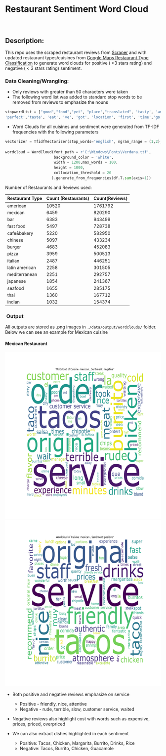 Restaurant Sentiment Word Cloud
=====================================

###  

Description:
------------

This repo uses the scraped restaurant reviews from [Scraper](https://github.com/swami84/restaurant_review_scraper) and with updated restaurant types/cuisines from [Google Maps Restaurant Type Classification](https://github.com/swami84/NLP_Text-Classification) to generate word clouds for positive ( >3 stars rating) and negative ( < 3 stars  rating) sentiment.

### Data Cleaning/Wrangling:

- Only reviews with greater than 50 characters were taken
- The following word list was added to standard stop words to be removed from reviews to emphasize the nouns

```python
stopwordList = ["good","food","yet", "place","translated", 'tasty', 'amazing', 'one', 'especially', 'definitely','best', 'really','excellent', 'love', 'restaurant', 'awesome','coming','think', 'though',
'perfect','taste', 'eat', 've', 'got', 'location', 'first', 'time','go', 'back','yummy','liked','know', 'everything', 'need', 'came', 'come','loved', 'enjoy', 'well','better','make', 'sure', 'want','try', 'meal','thing', 'much', 'll', 'say','even','probably', 'must', 'tasted', 'visit', 'wow','ask','never', 're', 'd', 'ask', 'asked','went', 'visit', 'person', 'people', 'absolutely','look', 'looked','friend', 'wife','went','made', 'ok','ate', 'eating', 'eat','wasn', 'didn', 'm', 'way','left','use','actually', "google", 'great', 'delicious', 'like' , 'lot', 'still', 'thank','won', 'nothing','see','gave', 'guy', 'cook', 'last', 'top', 'used','enjoyed', 'least', 'little', 'thought', 'guess','tried','return', 'tried','told','tell','point','okay', 'instead', 'ordering', 'anything','every', 'seem','something', 'husband', 'leave', 'right', 'second', 'call', 'served','couldn','waiter', 'waitress','bad', 'give', 'awful','disappoint', 'disappointing','usually', 'pretty','awful','let','sorry','said', 'maybe', 'someone', 'table', 'dont', 'done', 'table','worst', 'attitude','plate', 'maybe','server', 'wanted','unfortunately', 'horrible', 'menu', 'open', 'two','things', 'around', 'inside','another', 'item', 'bit', 'called', 'everyone', 'given', 'walked', 'understand', 'us','seems', 'find','put', 'alway','disappointed', 'u', 'put', 'literally', 'going' , 'ordered', 'like', 'either','brought', 'feel', 'serve', 'saw', 'time','honestly', 'friends']  + rest_types
```

- Word Clouds for all cuisines and sentiment were generated from TF-IDF frequencies with the following parameters 

```python
vectorizer = TfidfVectorizer(stop_words='english', ngram_range = (1,2), min_df = .01)

wordcloud = WordCloud(font_path = r'C:\Windows\Fonts\Verdana.ttf',
                      background_color = 'white',
                      width = 1200,max_words = 100,
                      height = 1000,
                      collocation_threshold = 20           
                     ).generate_from_frequencies(df.T.sum(axis=1))
```

Number of Restaurants and Reviews used:

| Restaurant Type | Count (Restaurants) | Count(Reviews) |
| --------------- | ------------------- | -------------- |
| american        | 10520               | 1761792        |
| mexican         | 6459                | 820290         |
| bar             | 6383                | 943499         |
| fast food       | 5497                | 728738         |
| cafe&bakery     | 5220                | 582950         |
| chinese         | 5097                | 433234         |
| burger          | 4683                | 452083         |
| pizza           | 3959                | 500513         |
| italian         | 2487                | 446251         |
| latin american  | 2258                | 301505         |
| mediterranean   | 2251                | 292757         |
| japanese        | 1854                | 241367         |
| seafood         | 1655                | 285175         |
| thai            | 1360                | 167712         |
| indian          | 1032                | 154374         |

###  Output

All outputs are stored as .png images in `./data/output/wordclouds/` folder. Below we can see an example for Mexican cuisine

#### Mexican Restaurant

<p align="center">
    <img src="https://github.com/swami84/restaurant_sentiment_word_cloud/raw/master/data/output/wordclouds/mexican/mexican_negative.png#Negative Sentiment" height="540" width="540"/>
    <img src="https://raw.githubusercontent.com/swami84/restaurant_sentiment_word_cloud/master/data/output/wordclouds/mexican/mexican_positive.png#Positive Sentiment" height="540" width="540"/>
</p>

- Both positive and negative reviews emphasize on service

  - Positive - friendly, nice, attentive
  - Negative - rude, terrible, slow,  customer service, waited

- Negative reviews also highlight cost with words such as expensive, prices, priced, overpriced

- We can also extract dishes highlighted in each sentiment

  - Positive: Tacos, Chicken, Margarita, Burrito, Drinks, Rice
  - Negative: Tacos, Burrito, Chicken, Guacamole

  

  




